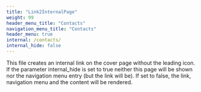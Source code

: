 ```yaml
---
title: "Link2InternalPage"
weight: 99
header_menu_title: "Contacts"
navigation_menu_title: "Contacts"
header_menu: true
internal: /contacts/
internal_hide: false
---
```

This file creates an internal link on the cover page without the leading icon.
If the parameter internal_hide is set to true neither this page will be shown nor the navigation menu entry (but the link will be).
If set to false, the link, navigation menu and the content will be rendered.
